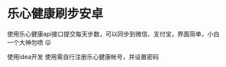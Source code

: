 # 乐心健康刷步安卓

使用乐心健康api接口提交每天步数，可以同步到微信、支付宝，界面简单，小白一个大神勿喷 :stuck_out_tongue: 


使用idea开发
使用需自行注册乐心健康帐号，并设置密码
